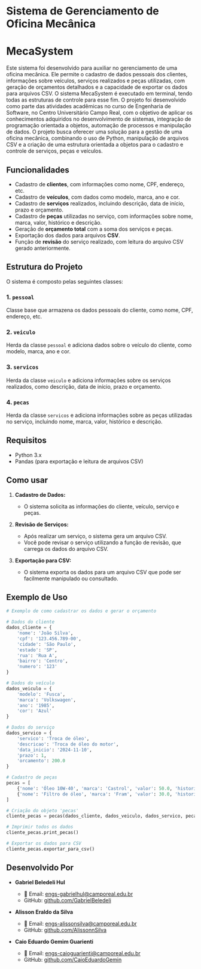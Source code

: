 # Sistema de Gerenciamento de Oficina Mecânica
# MecaSystem

Este sistema foi desenvolvido para auxiliar no gerenciamento de uma oficina mecânica. Ele permite o cadastro de dados pessoais dos clientes, informações sobre veículos, serviços realizados e peças utilizadas, com geração de orçamentos detalhados e a capacidade de exportar os dados para arquivos CSV.
O sistema MecaSystem é executado em terminal, tendo todas as estruturas de controle para esse fim.
O projeto foi desenvolvido como parte das atividades acadêmicas no curso de Engenharia de Software, no Centro Universitário Campo Real, com o objetivo de aplicar os conhecimentos adquiridos no desenvolvimento de sistemas, integração de programação orientada a objetos, automação de processos e manipulação de dados. O projeto busca oferecer uma solução para a gestão de uma oficina mecânica, combinando o uso de Python, manipulação de arquivos CSV e a criação de uma estrutura orientada a objetos para o cadastro e controle de serviços, peças e veículos.

## Funcionalidades

- Cadastro de **clientes**, com informações como nome, CPF, endereço, etc.
- Cadastro de **veículos**, com dados como modelo, marca, ano e cor.
- Cadastro de **serviços** realizados, incluindo descrição, data de início, prazo e orçamento.
- Cadastro de **peças** utilizadas no serviço, com informações sobre nome, marca, valor, histórico e descrição.
- Geração de **orçamento total** com a soma dos serviços e peças.
- Exportação dos dados para arquivos **CSV**.
- Função de **revisão** do serviço realizado, com leitura do arquivo CSV gerado anteriormente.

## Estrutura do Projeto

O sistema é composto pelas seguintes classes:

### 1. `pessoal`

Classe base que armazena os dados pessoais do cliente, como nome, CPF, endereço, etc.

### 2. `veiculo`

Herda da classe `pessoal` e adiciona dados sobre o veículo do cliente, como modelo, marca, ano e cor.

### 3. `servicos`

Herda da classe `veiculo` e adiciona informações sobre os serviços realizados, como descrição, data de início, prazo e orçamento.

### 4. `pecas`

Herda da classe `servicos` e adiciona informações sobre as peças utilizadas no serviço, incluindo nome, marca, valor, histórico e descrição.

## Requisitos

- Python 3.x
- Pandas (para exportação e leitura de arquivos CSV)

## Como usar

1. **Cadastro de Dados:**
   - O sistema solicita as informações do cliente, veículo, serviço e peças.
   
2. **Revisão de Serviços:**
   - Após realizar um serviço, o sistema gera um arquivo CSV.
   - Você pode revisar o serviço utilizando a função de revisão, que carrega os dados do arquivo CSV.

3. **Exportação para CSV:**
   - O sistema exporta os dados para um arquivo CSV que pode ser facilmente manipulado ou consultado.

## Exemplo de Uso

```python
# Exemplo de como cadastrar os dados e gerar o orçamento

# Dados do cliente
dados_cliente = {
    'nome': 'João Silva',
    'cpf': '123.456.789-00',
    'cidade': 'São Paulo',
    'estado': 'SP',
    'rua': 'Rua A',
    'bairro': 'Centro',
    'numero': '123'
}

# Dados do veículo
dados_veiculo = {
    'modelo': 'Fusca',
    'marca': 'Volkswagen',
    'ano': '1985',
    'cor': 'Azul'
}

# Dados do serviço
dados_servico = {
    'servico': 'Troca de óleo',
    'descricao': 'Troca de óleo do motor',
    'data_inicio': '2024-11-10',
    'prazo': 1,
    'orcamento': 200.0
}

# Cadastro de peças
pecas = [
    {'nome': 'Óleo 10W-40', 'marca': 'Castrol', 'valor': 50.0, 'historico': 'Novo', 'descricao': 'Óleo de motor'},
    {'nome': 'Filtro de óleo', 'marca': 'Fram', 'valor': 30.0, 'historico': 'Novo', 'descricao': 'Filtro de óleo de motor'}
]

# Criação do objeto 'pecas'
cliente_pecas = pecas(dados_cliente, dados_veiculo, dados_servico, pecas)

# Imprimir todos os dados
cliente_pecas.print_pecas()

# Exportar os dados para CSV
cliente_pecas.exportar_para_csv()
```
## Desenvolvido Por
- **Gabriel Beledeli Hul**  
   - 📧 Email: [engs-gabrielhul@camporeal.edu.br](mailto:engs-gabrielhul@camporeal.edu.br)  
   - GitHub: [github.com/GabrielBeledeli](https://github.com/GabrielBeledeli)

- **Alisson Eraldo da Silva** 
   - 📧 Email: [engs-alissonsilva@camporeal.edu.br](mailto:engs-alissonsilva@camporeal.edu.br)  
   - GitHub: [github.com/AlissonnSilva](https://github.com/AlissonnSilva)

- **Caio Eduardo Gemim Guarienti**  
   - 📧 Email: [engs-caioguarienti@camporeal.edu.br](mailto:engs-caioguarienti@camporeal.edu.br)  
   - GitHub: [github.com/CaioEduardoGemin](https://github.com/CaioEduardoGemin)
